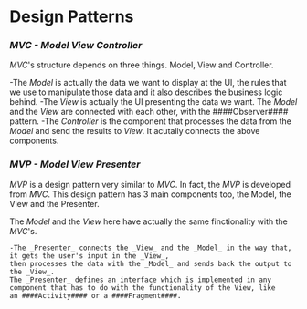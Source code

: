 # Design Patterns

### _MVC - Model View Controller_

_MVC_'s structure depends on three things. Model, View and Controller. 

-The _Model_ is actually the data we want to display at the UI, the rules that we use to manipulate those data and 
	it also describes the business logic behind. 
-The _View_ is actually the UI presenting the data we want. The _Model_ and the _View_ are connected with each other,
	with the ####Observer#### pattern.
-The _Controller_ is the component that processes the data from the _Model_ and send the results to _View_.
	It acutally connects the above components.

### _MVP - Model View Presenter_

_MVP_ is a design pattern very similar to _MVC_. In fact, the _MVP_ is developed from _MVC_.
This design pattern has 3 main components too, the Model, the View and the Presenter.

The _Model_ and the _View_ here have actually the same finctionality with the _MVC_'s. 

	-The _Presenter_ connects the _View_ and the _Model_ in the way that, it gets the user's input in the _View_, 
	then processes the data with the _Model_ and sends back the output to the _View_. 
	The _Presenter_ defines an interface which is implemented in any component that has to do with the functionality of the View, like         an ####Activity#### or a ####Fragment####.
